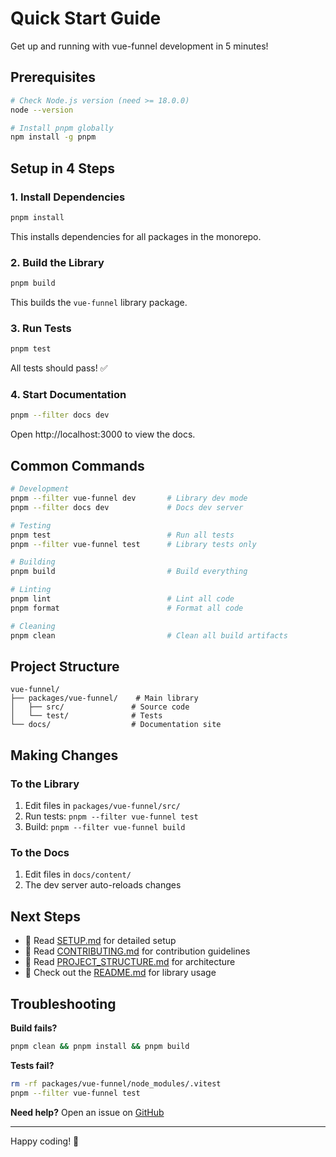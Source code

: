 # Quick Start Guide

Get up and running with vue-funnel development in 5 minutes!

## Prerequisites

```bash
# Check Node.js version (need >= 18.0.0)
node --version

# Install pnpm globally
npm install -g pnpm
```

## Setup in 4 Steps

### 1. Install Dependencies

```bash
pnpm install
```

This installs dependencies for all packages in the monorepo.

### 2. Build the Library

```bash
pnpm build
```

This builds the `vue-funnel` library package.

### 3. Run Tests

```bash
pnpm test
```

All tests should pass! ✅

### 4. Start Documentation

```bash
pnpm --filter docs dev
```

Open http://localhost:3000 to view the docs.

## Common Commands

```bash
# Development
pnpm --filter vue-funnel dev       # Library dev mode
pnpm --filter docs dev             # Docs dev server

# Testing
pnpm test                          # Run all tests
pnpm --filter vue-funnel test      # Library tests only

# Building
pnpm build                         # Build everything

# Linting
pnpm lint                          # Lint all code
pnpm format                        # Format all code

# Cleaning
pnpm clean                         # Clean all build artifacts
```

## Project Structure

```
vue-funnel/
├── packages/vue-funnel/    # Main library
│   ├── src/               # Source code
│   └── test/              # Tests
└── docs/                  # Documentation site
```

## Making Changes

### To the Library

1. Edit files in `packages/vue-funnel/src/`
2. Run tests: `pnpm --filter vue-funnel test`
3. Build: `pnpm --filter vue-funnel build`

### To the Docs

1. Edit files in `docs/content/`
2. The dev server auto-reloads changes

## Next Steps

- 📖 Read [SETUP.md](./SETUP.md) for detailed setup
- 🤝 Read [CONTRIBUTING.md](./CONTRIBUTING.md) for contribution guidelines
- 📁 Read [PROJECT_STRUCTURE.md](./PROJECT_STRUCTURE.md) for architecture
- 🚀 Check out the [README.md](./README.md) for library usage

## Troubleshooting

**Build fails?**
```bash
pnpm clean && pnpm install && pnpm build
```

**Tests fail?**
```bash
rm -rf packages/vue-funnel/node_modules/.vitest
pnpm --filter vue-funnel test
```

**Need help?**
Open an issue on [GitHub](https://github.com/amondnet/vue-funnel/issues)

---

Happy coding! 🎉
